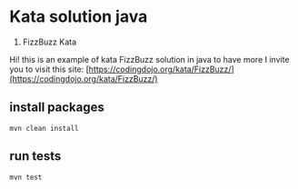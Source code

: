# Kata solution java

 1. FizzBuzz Kata

Hi! this is an example of kata FizzBuzz solution in java to have more I invite you to visit this site:
[https://codingdojo.org/kata/FizzBuzz/](https://codingdojo.org/kata/FizzBuzz/)

## install packages

    mvn clean install

## run tests

    mvn test

